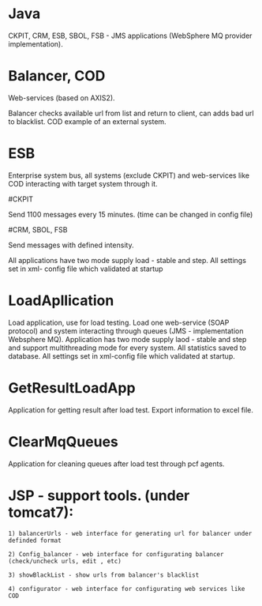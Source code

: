 # Java


CKPIT, CRM, ESB, SBOL, FSB  - JMS applications (WebSphere MQ provider implementation). 

# Balancer, COD

Web-services (based on AXIS2). 

Balancer checks available url from list and return to client, can adds bad url to blacklist. 
COD example of an external system.



# ESB

Enterprise system bus, all systems (exclude CKPIT) and web-services like COD interacting with target system through it.

#CKPIT

Send 1100 messages every 15 minutes. (time can be changed in config file)

#CRM, SBOL, FSB

Send messages with defined intensity. 

All applications have two mode supply load - stable and step. All settings set in xml- config file which validated at startup



# LoadApllication

Load application, use for load testing. Load one web-service (SOAP protocol) and system interacting through queues (JMS - implementation Websphere MQ). Application has two mode supply laod - stable and step and support multithreading mode for every system. All statistics saved to database. All settings set in xml-config file which validated at startup.

# GetResultLoadApp

Application for getting result after load test. Export information to excel file.

# ClearMqQueues

Application for cleaning queues after load test through pcf agents.

# JSP - support tools. (under tomcat7):

	1) balancerUrls - web interface for generating url for balancer under definded format

	2) Config_balancer - web interface for configurating balancer (check/uncheck urls, edit , etc)

	3) showBlackList - show urls from balancer's blacklist

	4) configurator - web interface for configurating web services like COD



